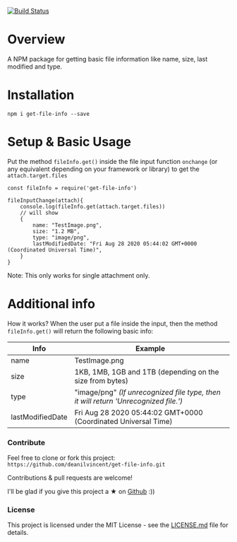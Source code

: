 [![Build Status](https://dev.azure.com/dv-github-repos/get-file-info/_apis/build/status/deanilvincent.get-file-info?branchName=master)](https://dev.azure.com/dv-github-repos/get-file-info/_build/latest?definitionId=2&branchName=master)

# Overview
A NPM package for getting basic file information like name, size, last modified and type.

# Installation

`npm i get-file-info --save`

# Setup & Basic Usage
Put the method `fileInfo.get()` inside the file input function `onchange` (or any equivalent depending on your framework or library) to get the `attach.target.files`

```
const fileInfo = require('get-file-info')

fileInputChange(attach){
    console.log(fileInfo.get(attach.target.files))
    // will show
    {
        name: "TestImage.png",
        size: "1.2 MB",
        type: "image/png",
        lastModifiedDate: "Fri Aug 28 2020 05:44:02 GMT+0000 (Coordinated Universal Time)",
    }
}
```
Note: This only works for single attachment only.

# Additional info

How it works? When the user put a file inside the input, then the method `fileInfo.get()` will return the following basic info:

| Info | Example | 
| - | - |
| name | TestImage.png |
| size | 1KB, 1MB, 1GB and 1TB (depending on the size from bytes) |
| type | "image/png" <i>(If unrecognized file type, then it will return 'Unrecognized file.')</i> |
| lastModifiedDate | Fri Aug 28 2020 05:44:02 GMT+0000 (Coordinated Universal Time) |

### Contribute

Feel free to clone or fork this project:  `https://github.com/deanilvincent/get-file-info.git`

Contributions & pull requests are welcome!

I'll be glad if you give this project a ★ on [Github](https://github.com/deanilvincent/get-file-info) :))

### License

This project is licensed under the MIT License - see the  [LICENSE.md](https://github.com/deanilvincent/get-file-info/blob/master/LICENSE) file for details.